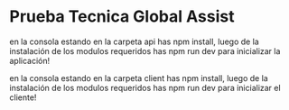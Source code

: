 <h1>Prueba Tecnica Global Assist</h1>
<p>en la consola estando en la carpeta api has npm install, luego de la instalación de los modulos requeridos has npm run dev para inicializar la aplicación!</p>
<p>en la consola estando en la carpeta client has npm install, luego de la instalación de los modulos requeridos has npm run dev para inicializar el cliente!</p>
